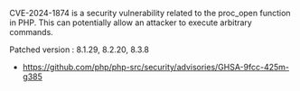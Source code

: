 CVE-2024-1874 is a security vulnerability related to the proc_open function in PHP. This can potentially allow an attacker to execute arbitrary commands.

Patched version : 8.1.29, 8.2.20, 8.3.8

- https://github.com/php/php-src/security/advisories/GHSA-9fcc-425m-g385
